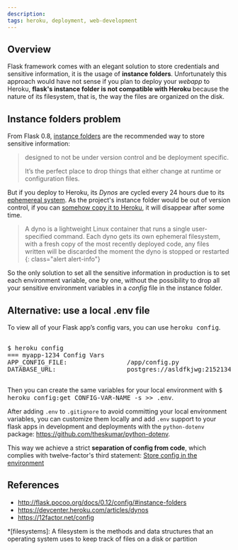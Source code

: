 ```yaml
---
description: 
tags: heroku, deployment, web-development
---
```


## Overview

Flask framework comes with an elegant solution to store credentials
and sensitive information, it is the usage of **instance
folders**. Unfortunately this approach would have not sense if you
plan to deploy your *webapp* to Heroku, **flask's instance folder is
not compatible with Heroku** because the nature of its filesystem,
that is, the way the files are organized on the disk.

## Instance folders problem

From Flask 0.8, [instance folders][1] are the recommended way to store
sensitive information:

> designed to not be under version control and be deployment specific.
>
> It’s the perfect place to drop things that either change at runtime or
> configuration files.

But if you deploy to Heroku, its *Dynos* are cycled every 24 hours due
to its [ephemereal system][2]. As the project's instance folder would
be out of version control, if you
can
[somehow copy it to Heroku](http://stackoverflow.com/q/27761986/1165509),
it will disappear after some time.

> A dyno is a lightweight Linux container that runs a single
> user-specified command. Each dyno gets its own ephemeral filesystem,
> with a fresh copy of the most recently deployed code, any files
> written will be discarded the moment the dyno is stopped or
> restarted
{: class="alert alert-info"}

So the only solution to set all the sensitive information in
production is to set each environment variable, one by one, without
the possibility to drop all your sensitive environment variables in a
*config* file in the instance folder.

## Alternative: use a local .env file

To view all of your Flask app’s config vars, you can use <kbd>heroku config</kbd>.

<pre class="shell">
<samp>
<span class="shell-prompt">$</span> heroku config<kbd></kbd>
=== myapp-1234 Config Vars
APP_CONFIG_FILE:                /app/config.py
DATABASE_URL:                   postgres://asldfkjwg:2152134jsdfj23i5234j@ec2-194-32-16.compute-2.amazonaws.com:2232/aslkdgjsadj234
</samp>
</pre>

Then you can create the same variables for your local environment with
<kbd>$ heroku config:get CONFIG-VAR-NAME -s  >> .env</kbd>. 

After adding `.env` to `.gitignore` to avoid committing your local
environment variables, you can customize them locally and add
`.env` support to your flask apps in development and deployments with
the `python-dotenv`
package: <https://github.com/theskumar/python-dotenv>.

This way we achieve a strict **separation of config from code**, which
complies with twelve-factor's third statement: 
[Store config in the environment](https://12factor.net/config)


## References

- <http://flask.pocoo.org/docs/0.12/config/#instance-folders>
- <https://devcenter.heroku.com/articles/dynos>
- <https://12factor.net/config>

[1]: http://flask.pocoo.org/docs/0.12/config/#instance-folders
[2]: https://devcenter.heroku.com/articles/dynos#ephemeral-filesystem

*[filesystems]: A filesystem is the methods and data structures that an operating system uses to keep track of files on a disk or partition

